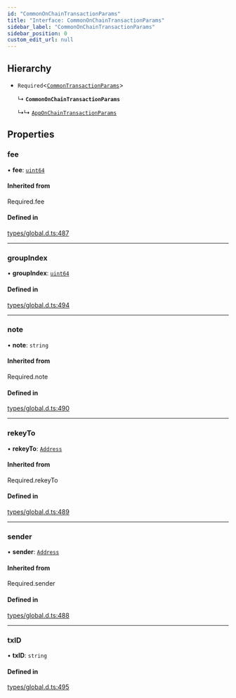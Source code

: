 ```yaml
---
id: "CommonOnChainTransactionParams"
title: "Interface: CommonOnChainTransactionParams"
sidebar_label: "CommonOnChainTransactionParams"
sidebar_position: 0
custom_edit_url: null
---
```


## Hierarchy

- `Required`<[`CommonTransactionParams`](CommonTransactionParams.md)\>

  ↳ **`CommonOnChainTransactionParams`**

  ↳↳ [`AppOnChainTransactionParams`](AppOnChainTransactionParams.md)

## Properties

### fee

• **fee**: [`uint64`](../modules.md#uint64)

#### Inherited from

Required.fee

#### Defined in

[types/global.d.ts:487](https://github.com/algorand-devrel/tealscript/blob/30e25bd/types/global.d.ts#L487)

___

### groupIndex

• **groupIndex**: [`uint64`](../modules.md#uint64)

#### Defined in

[types/global.d.ts:494](https://github.com/algorand-devrel/tealscript/blob/30e25bd/types/global.d.ts#L494)

___

### note

• **note**: `string`

#### Inherited from

Required.note

#### Defined in

[types/global.d.ts:490](https://github.com/algorand-devrel/tealscript/blob/30e25bd/types/global.d.ts#L490)

___

### rekeyTo

• **rekeyTo**: [`Address`](../classes/Address.md)

#### Inherited from

Required.rekeyTo

#### Defined in

[types/global.d.ts:489](https://github.com/algorand-devrel/tealscript/blob/30e25bd/types/global.d.ts#L489)

___

### sender

• **sender**: [`Address`](../classes/Address.md)

#### Inherited from

Required.sender

#### Defined in

[types/global.d.ts:488](https://github.com/algorand-devrel/tealscript/blob/30e25bd/types/global.d.ts#L488)

___

### txID

• **txID**: `string`

#### Defined in

[types/global.d.ts:495](https://github.com/algorand-devrel/tealscript/blob/30e25bd/types/global.d.ts#L495)
